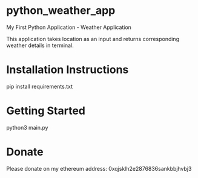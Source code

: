 # python_weather_app
My First Python Application - Weather Application

This application takes location as an input and returns corresponding weather details in terminal.

# Installation Instructions
pip install requirements.txt

# Getting Started
python3 main.py

# Donate
Please donate on my ethereum address: 0xqjsklh2e2876836sankbbjhvbj3